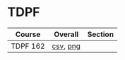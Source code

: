 # TDPF

| Course | Overall | Section |
| ------ | ------- | ------- |
| TDPF 162 | [csv](https://github.com/UCSD-Historical-Enrollment-Data//Users/ryanbatubara/Desktop/2024Spring/blob/main/overall/TDPF%20162.csv), [png](https://raw.githubusercontent.com/UCSD-Historical-Enrollment-Data//Users/ryanbatubara/Desktop/2024Spring/main/plot_overall/TDPF%20162.png) |  |
